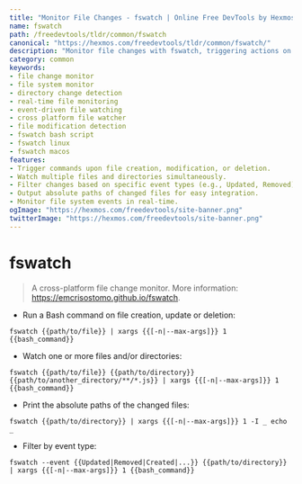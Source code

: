 ```yaml
---
title: "Monitor File Changes - fswatch | Online Free DevTools by Hexmos"
name: fswatch
path: /freedevtools/tldr/common/fswatch
canonical: "https://hexmos.com/freedevtools/tldr/common/fswatch/"
description: "Monitor file changes with fswatch, triggering actions on updates or deletions. Cross-platform file change monitor. Free online tool, no registration required."
category: common
keywords:
- file change monitor
- file system monitor
- directory change detection
- real-time file monitoring
- event-driven file watching
- cross platform file watcher
- file modification detection
- fswatch bash script
- fswatch linux
- fswatch macos
features:
- Trigger commands upon file creation, modification, or deletion.
- Watch multiple files and directories simultaneously.
- Filter changes based on specific event types (e.g., Updated, Removed).
- Output absolute paths of changed files for easy integration.
- Monitor file system events in real-time.
ogImage: "https://hexmos.com/freedevtools/site-banner.png"
twitterImage: "https://hexmos.com/freedevtools/site-banner.png"
---
```


# fswatch

> A cross-platform file change monitor.
> More information: <https://emcrisostomo.github.io/fswatch>.

- Run a Bash command on file creation, update or deletion:

`fswatch {{path/to/file}} | xargs {{[-n|--max-args]}} 1 {{bash_command}}`

- Watch one or more files and/or directories:

`fswatch {{path/to/file}} {{path/to/directory}} {{path/to/another_directory/**/*.js}} | xargs {{[-n|--max-args]}} 1 {{bash_command}}`

- Print the absolute paths of the changed files:

`fswatch {{path/to/directory}} | xargs {{[-n|--max-args]}} 1 -I _ echo _`

- Filter by event type:

`fswatch --event {{Updated|Removed|Created|...}} {{path/to/directory}} | xargs {{[-n|--max-args]}} 1 {{bash_command}}`

